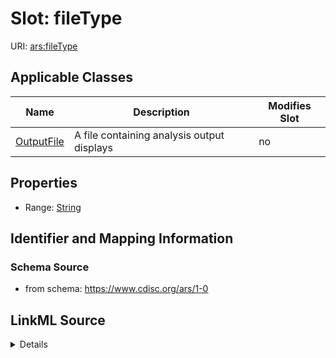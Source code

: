 # Slot: fileType

URI: [ars:fileType](https://www.cdisc.org/ars/1-0/fileType)



<!-- no inheritance hierarchy -->




## Applicable Classes

| Name | Description | Modifies Slot |
| --- | --- | --- |
[OutputFile](OutputFile.md) | A file containing analysis output displays |  no  |







## Properties

* Range: [String](String.md)





## Identifier and Mapping Information







### Schema Source


* from schema: https://www.cdisc.org/ars/1-0




## LinkML Source

<details>
```yaml
name: fileType
from_schema: https://www.cdisc.org/ars/1-0
rank: 1000
alias: fileType
domain_of:
- OutputFile
range: string
inlined: false
any_of:
- range: OutputFileType
- range: SponsorTerm

```
</details>